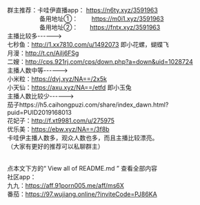 群主推荐：卡哇伊直播app： https://n6ty.xyz/3591963
               <br /> &nbsp;&nbsp;&nbsp;&nbsp;&nbsp;&nbsp;&nbsp;&nbsp;&nbsp;&nbsp;&nbsp;&nbsp;&nbsp;&nbsp;&nbsp;&nbsp;&nbsp;&nbsp;&nbsp;备用地址①： &nbsp;&nbsp;&nbsp;&nbsp;&nbsp;&nbsp; https://m0i1.xyz/3591963
                          <br /> &nbsp;&nbsp;&nbsp;&nbsp;&nbsp;&nbsp;&nbsp;&nbsp;&nbsp;&nbsp;&nbsp;&nbsp;&nbsp;&nbsp;&nbsp;&nbsp;&nbsp;&nbsp;&nbsp;备用地址②：&nbsp;&nbsp;&nbsp;&nbsp;&nbsp;&nbsp;&nbsp;https://fntx.xyz/3591963
<br />主播比较多------>
<br />七秒鱼：http://1.xx7810.com/u/1492073   即小花螺，蝴蝶飞
<br />月漫：http://t.cn/Ailj6FSg
<br />二嫂：http://cps.921rj.com/cps/down.php?a=down&uid=1028724
<br />主播人数中等------>
<br />小米粒：https://dvj.xyz/NA==/2x5k
<br />小天仙：https://axu.xyz/NA==/etfd  即小玉兔
<br />主播人数比较少------>
<br />茄子https://h5.caihongpuzi.com/share/index_dawn.html?puid=PUID2019168013
<br />花妃子：http://f.xt9981.com/u/275975
<br />优乐美：https://ebw.xyz/NA==/3f8b
<br />卡哇伊主播人数多，观众人数也多，而且主播比较漂亮。
<br />（大家有更好的推荐可以私聊群主）


<br />点本文下方的“ View all of README.md ” 查看全部内容
<br />社区app：
<br />九九：https://aff.91porn005.me/aff/ms6X
<br />番茄：https://97.wujiang.online/?inviteCode=PJ86KA
